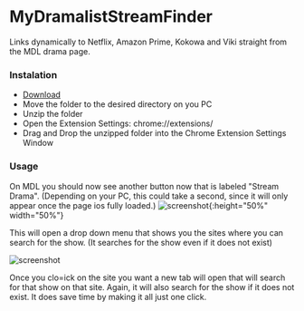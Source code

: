 # MyDramalistStreamFinder
Links dynamically to Netflix, Amazon Prime, Kokowa and Viki straight from the MDL drama page.

### Instalation
   - [Download](https://github.com/JDatPNW/MyDramalistStreamFinder/archive/refs/heads/master.zip)
   - Move the folder to the desired directory on you PC
   - Unzip the folder
   - Open the Extension Settings: chrome://extensions/
   - Drag and Drop the unzipped folder into the Chrome Extension Settings Window
  
### Usage
  On MDL you should now see another button now that is labeled "Stream Drama". (Depending on your PC, this could take a second, since it will only appear once the page ios fully loaded.)
  ![screenshot](https://i.imgur.com/ee3Qtxa.png){:height="50%" width="50%"}
    
  This will open a drop down menu that shows you the sites where you can search for the show. (It searches for the show even if it does not exist)  
  
  ![screenshot](https://i.imgur.com/zuctAAH.png)

  Once you clo=ick on the site you want a new tab will open that will search for that show on that site. Again, it will also search for the show if it does not exist. It does save time by making it all just one click.
